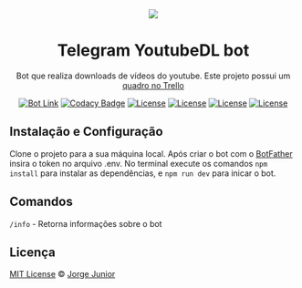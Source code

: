 <div align="center">
  <img src="https://i.imgur.com/ek6j6NL.png"></img>
  <h1>Telegram YoutubeDL bot</h1>
</div>

<div align="center">

Bot que realiza downloads de vídeos do youtube. Este projeto possui um [quadro no Trello](https://trello.com/b/gzqzukcV/telegram-bot-yt-dl)

[![Bot Link](https://img.shields.io/badge/Telegram-Bot-blue.svg?style=flat-square&logo=telegram)](https://t.me/downloader_yt_bot) 
[![Codacy Badge](https://img.shields.io/codacy/grade/18a8c98a44194fef92e4947badd1b858/master?style=flat-square)](https://www.codacy.com?utm_source=github.com&amp;utm_medium=referral&amp;utm_content=JorgeLNJunior/telegram-YouTubeDL-bot&amp;utm_campaign=Badge_Grade)
[![License](https://img.shields.io/github/license/JorgeLNJunior/telegram-YouTubeDL-bot?style=flat-square)](https://github.com/JorgeLNJunior/telegram-YouTubeDL-bot/blob/master/LICENSE.md)
[![License](https://img.shields.io/github/release-date-pre/JorgeLNJunior/telegram-YouTubeDL-bot?style=flat-square)](https://github.com/JorgeLNJunior/telegram-YouTubeDL-bot/releases)
[![License](https://img.shields.io/github/v/release/JorgeLNJunior/telegram-YouTubeDL-bot?include_prereleases&sort=semver&style=flat-square)](https://github.com/JorgeLNJunior/telegram-YouTubeDL-bot/releases)
[![License](https://img.shields.io/snyk/vulnerabilities/github/JorgeLNJunior/telegram-YouTubeDL-bot?style=flat-square)](https://github.com/JorgeLNJunior/telegram-YouTubeDL-bot/blob/master/package.json)

</div>

## Instalação e Configuração
Clone o projeto para a sua máquina local. Após criar o bot com o [BotFather](https://telegram.me/BotFather) insira o token no arquivo .env. No terminal execute os comandos `npm install` para instalar as dependências, e `npm run dev` para inicar o bot.

## Comandos
`/info` - Retorna informações sobre o bot


## Licença
[MIT License](https://github.com/JorgeLNJunior/telegram-YouTubeDL-bot/blob/master/LICENSE.md) © [Jorge Junior](https://github.com/JorgeLNJunior/)





